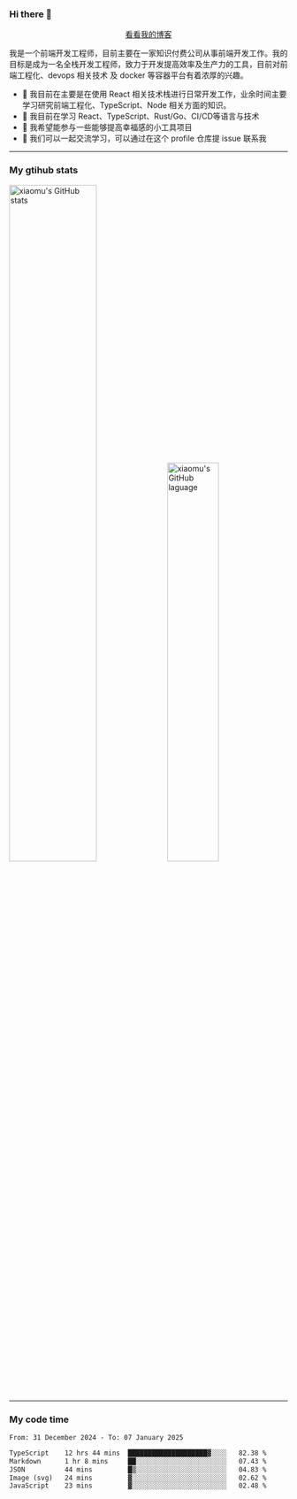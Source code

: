 ### Hi there 👋

<p align="center">
  <a href="https://blog.realjacket.fun">看看我的博客</a>
</p>

我是一个前端开发工程师，目前主要在一家知识付费公司从事前端开发工作。我的目标是成为一名全栈开发工程师，致力于开发提高效率及生产力的工具，目前对前端工程化、devops 相关技术 及 docker 等容器平台有着浓厚的兴趣。

- 🔭 我目前在主要是在使用 React 相关技术栈进行日常开发工作，业余时间主要学习研究前端工程化、TypeScript、Node 相关方面的知识。
- 🌱 我目前在学习 React、TypeScript、Rust/Go、CI/CD等语言与技术
- 👯 我希望能参与一些能够提高幸福感的小工具项目
- 💬 我们可以一起交流学习，可以通过在这个 profile 仓库提 issue 联系我

***

### My gtihub stats

<a><img src="https://github-readme-stats-git-masterrstaa-rickstaa.vercel.app/api?username=real-jacket&&show_icons=true" title="xiaomu's GitHub stats" alt="xiaomu's GitHub stats" style="width:56%;"/></a>
<a><img src="https://github-readme-stats-git-masterrstaa-rickstaa.vercel.app/api/top-langs/?username=real-jacket&layout=compact" title="xiaomu's GitHub laguage" alt="xiaomu's GitHub laguage" style="width:43%;"/><a/>

***

### My code time

<!--START_SECTION:waka-->

```txt
From: 31 December 2024 - To: 07 January 2025

TypeScript    12 hrs 44 mins  ████████████████████▓░░░░   82.38 %
Markdown      1 hr 8 mins     ██░░░░░░░░░░░░░░░░░░░░░░░   07.43 %
JSON          44 mins         █▒░░░░░░░░░░░░░░░░░░░░░░░   04.83 %
Image (svg)   24 mins         ▓░░░░░░░░░░░░░░░░░░░░░░░░   02.62 %
JavaScript    23 mins         ▓░░░░░░░░░░░░░░░░░░░░░░░░   02.48 %
```

<!--END_SECTION:waka-->
